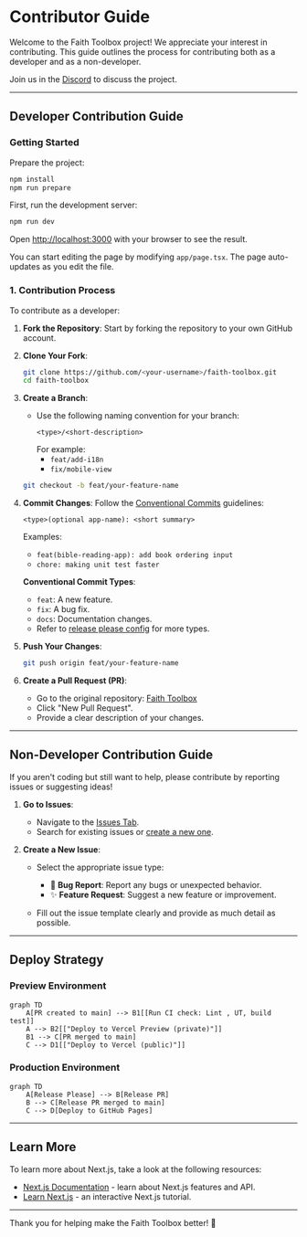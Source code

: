 # Contributor Guide

Welcome to the Faith Toolbox project! We appreciate your interest in contributing. This guide outlines the process for contributing both as a developer and as a non-developer.

Join us in the [Discord](https://discord.gg/SWRHyas2) to discuss the project.

---

## Developer Contribution Guide

### Getting Started

Prepare the project:

```bash
npm install
npm run prepare
```

First, run the development server:

```bash
npm run dev
```

Open [http://localhost:3000](http://localhost:3000) with your browser to see the result.

You can start editing the page by modifying `app/page.tsx`. The page auto-updates as you edit the file.

### 1. Contribution Process

To contribute as a developer:

1. **Fork the Repository**: Start by forking the repository to your own GitHub account.
2. **Clone Your Fork**:
   ```bash
   git clone https://github.com/<your-username>/faith-toolbox.git
   cd faith-toolbox
   ```
3. **Create a Branch**:

   - Use the following naming convention for your branch:
     ```
     <type>/<short-description>
     ```
     For example:
     - `feat/add-i18n`
     - `fix/mobile-view`

   ```bash
   git checkout -b feat/your-feature-name
   ```

4. **Commit Changes**: Follow the [Conventional Commits](https://www.conventionalcommits.org/en/v1.0.0/) guidelines:

   ```
   <type>(optional app-name): <short summary>
   ```

   Examples:

   - `feat(bible-reading-app): add book ordering input`
   - `chore: making unit test faster`

   **Conventional Commit Types**:

   - `feat`: A new feature.
   - `fix`: A bug fix.
   - `docs`: Documentation changes.
   - Refer to [release please config](https://github.com/schwannden/faith-toolbox/blob/main/release-please-config.json#L12) for more types.

5. **Push Your Changes**:

   ```bash
   git push origin feat/your-feature-name
   ```

6. **Create a Pull Request (PR)**:
   - Go to the original repository: [Faith Toolbox](https://github.com/schwannden/faith-toolbox)
   - Click "New Pull Request".
   - Provide a clear description of your changes.

---

## Non-Developer Contribution Guide

If you aren't coding but still want to help, please contribute by reporting issues or suggesting ideas!

1. **Go to Issues**:

   - Navigate to the [Issues Tab](https://github.com/schwannden/faith-toolbox/issues).
   - Search for existing issues or [create a new one](https://github.com/schwannden/faith-toolbox/issues/new/choose).

2. **Create a New Issue**:

   - Select the appropriate issue type:

     - 🐛 **Bug Report**: Report any bugs or unexpected behavior.
     - ✨ **Feature Request**: Suggest a new feature or improvement.

   - Fill out the issue template clearly and provide as much detail as possible.

---

## Deploy Strategy

### Preview Environment

```mermaid
graph TD
    A[PR created to main] --> B1[[Run CI check: Lint , UT, build test]]
    A --> B2[["Deploy to Vercel Preview (private)"]]
    B1 --> C[PR merged to main]
    C --> D1[["Deploy to Vercel (public)"]]

```

### Production Environment

```mermaid
graph TD
    A[Release Please] --> B[Release PR]
    B --> C[Release PR merged to main]
    C --> D[Deploy to GitHub Pages]
```

---

## Learn More

To learn more about Next.js, take a look at the following resources:

- [Next.js Documentation](https://nextjs.org/docs) - learn about Next.js features and API.
- [Learn Next.js](https://nextjs.org/learn) - an interactive Next.js tutorial.

---

Thank you for helping make the Faith Toolbox better! 🌟
